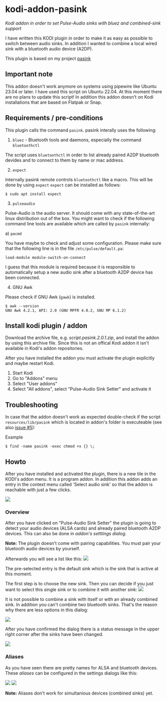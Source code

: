 # kodi-addon-pasink

_Kodi addon in order to set Pulse-Audio sinks with bluez and combined-sink support_

I have written this KODI plugin in order to make it as easy as possible to switch between audio sinks. In addition I wanted to combine a local wired sink with a bluetooth audio device (A2DP).

This plugin is based on my project [pasink](https://github.com/Heckie75/pasink) 

## Important note
This addon doesn't work anymore on systems using pipewire like Ubuntu 23.04 or later. I have used this script on Ubuntu 22.04. At this moment there are no plans to update this script!
In addition this addon doesn't on Kodi installations that are based on Flatpak or Snap. 

## Requirements / pre-conditions


This plugin calls the command `pasink`. pasink interally uses the following:

1. `bluez` - Bluetooth tools and daemons, especially the command `bluetoothctl`

The script uses `bluetoothctl` in order to list already paired A2DP bluetooth devides and to connect to them by name or mac address. 

2. `expect`

Internally pasink remote controls `bluetoothctl` like a macro. This will be done by using `expect`
`expect` can be installed as follows:

```
$ sudo apt install expect
```

3. `pulseaudio`

Pulse-Audio is the audio server. It should come with any state-of-the-art linux distribution out of the box. You might want to check if the following command line tools are available which are called by `pasink` internally:

a) `pacmd`


You have maybe to check and adjust some configuration. Please make sure that the following line is in the file `/etc/pulse/default.pa`:

```
load-module module-switch-on-connect
```

I guess that this module is required because it is responsible to automatically setup a new audio sink after a bluetooth A2DP device has been connected.  


4. GNU Awk

Please check if GNU Awk (`gawk`) is installed.

```
$ awk --version
GNU Awk 4.2.1, API: 2.0 (GNU MPFR 4.0.2, GNU MP 6.1.2)
```

## Install kodi plugin / addon

Download the archive file, e.g. _script.pasink.2.0.1.zip_, and install the addon by using this archive file. Since this is not an offical Kodi addon it isn't available in Kodi's addon repositories.

After you have installed the addon you must activate the plugin explicitly and maybe restart Kodi.
1. Start Kodi
2. Go to "Addons" menu
3. Select "User addons"
4. Select "All addons", select "Pulse-Audio Sink Setter" and activate it

## Troubleshooting

In case that the addon doesn't work as expected double-check if the script ```resources/lib/pasink``` which is located in addon's folder is executeable (see also [issue #5](https://github.com/Heckie75/kodi-addon-pasink/issues/5)):

Example
```
$ find -name pasink -exec chmod +x {} \;
```

## Howto

After you have installed and activated the plugin, there is a new tile in the KODI's addon menu. It is a program addon. In addition this addon adds an entry in the context menu called 'Select audio sink' so that the addon is reachable with just a few clicks. 

<img src="script.pasink/resources/assets/screenshot_01.png">

### Overview

After you have clicked on "Pulse-Audio Sink Setter" the plugin is going to detect your audio devices (ALSA cards) and already paired bluetooth A2DP devices. This can also be done in _addon's setttings dialog_.

**Note:** The plugin doesn't come with pairing capabilities. You must pair your bluetooth audio devices by yourself. 

Afterwards you will see a list like this:
<img src="script.pasink/resources/assets/screenshot_02.png?raw=true">

The pre-selected entry is the default sink which is the sink that is active at this moment.

The first step is to choose the new sink. Then you can decide if you just want to select this single sink or to combine it with another sink:
<img src="script.pasink/resources/assets/screenshot_03.png?raw=true">

It is not possible to combine a sink with itself or with an already combined sink. In addition you can't combine two bluetooth sinks. That's the reason why there are less options in this dialog:

<img src="script.pasink/resources/assets/screenshot_04.png?raw=true">

After you have confirmed the dialog there is a status message in the upper right corner after the sinks have been changed. 

<img src="script.pasink/resources/assets/screenshot_05.png?raw=true">

### Aliases
As you have seen there are pretty names for ALSA and bluetooth devices. These _aliases_ can be configured in the settings dialogs like this:

<img src="script.pasink/resources/assets/screenshot_06.png?raw=true">

<img src="script.pasink/resources/assets/screenshot_07.png?raw=true">

**Note:** Aliases don't work for simultanious devices (combined sinks) yet. 
